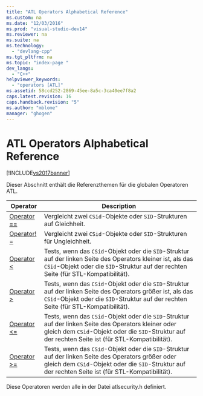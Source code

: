 ```yaml
---
title: "ATL Operators Alphabetical Reference"
ms.custom: na
ms.date: "12/03/2016"
ms.prod: "visual-studio-dev14"
ms.reviewer: na
ms.suite: na
ms.technology: 
  - "devlang-cpp"
ms.tgt_pltfrm: na
ms.topic: "index-page "
dev_langs: 
  - "C++"
helpviewer_keywords: 
  - "operators [ATL]"
ms.assetid: 58ccd252-2869-45ee-8a5c-3ca40ee7f8a2
caps.latest.revision: 16
caps.handback.revision: "5"
ms.author: "mblome"
manager: "ghogen"
---
```

# ATL Operators Alphabetical Reference
[!INCLUDE[vs2017banner](../../assembler/inline/includes/vs2017banner.md)]

Dieser Abschnitt enthält die Referenzthemen für die globalen Operatoren ATL.  
  
|Operator|Description|  
|--------------|-----------------|  
|[Operator \=\=](../Topic/operator%20==%20\(ATL\).md)|Vergleicht zwei `CSid`\-Objekte oder `SID`\-Strukturen auf Gleichheit.|  
|[Operator\! \=](../Topic/operator%20!=%20\(ATL\).md)|Vergleicht zwei `CSid`\-Objekte oder `SID`\-Strukturen für Ungleichheit.|  
|[Operator \<](../Topic/operator%20%3C%20\(ATL\).md)|Tests, wenn das `CSid`\-Objekt oder die `SID`\-Struktur auf der linken Seite des Operators kleiner ist, als das `CSid`\-Objekt oder die `SID`\-Struktur auf der rechten Seite \(für STL\-Kompatibilität\).|  
|[Operator \>](../Topic/operator%20%3E%20\(ATL\).md)|Tests, wenn das `CSid`\-Objekt oder die `SID`\-Struktur auf der linken Seite des Operators größer ist, als das `CSid`\-Objekt oder die `SID`\-Struktur auf der rechten Seite \(für STL\-Kompatibilität\).|  
|[Operator \<\=](../Topic/operator%20%3C=%20\(ATL\).md)|Tests, wenn das `CSid`\-Objekt oder die `SID`\-Struktur auf der linken Seite des Operators kleiner oder gleich dem `CSid`\-Objekt oder die `SID`\-Struktur auf der rechten Seite ist \(für STL\-Kompatibilität\).|  
|[Operator \>\=](../Topic/operator%20%3E=%20\(ATL\).md)|Tests, wenn das `CSid`\-Objekt oder die `SID`\-Struktur auf der linken Seite des Operators größer oder gleich dem `CSid`\-Objekt oder die `SID`\-Struktur auf der rechten Seite ist \(für STL\-Kompatibilität\).|  
  
 Diese Operatoren werden alle in der Datei atlsecurity.h definiert.